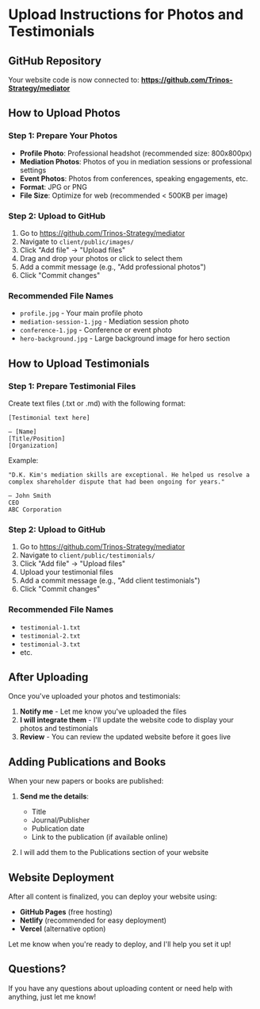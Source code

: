 # Upload Instructions for Photos and Testimonials

## GitHub Repository
Your website code is now connected to: **https://github.com/Trinos-Strategy/mediator**

## How to Upload Photos

### Step 1: Prepare Your Photos
- **Profile Photo**: Professional headshot (recommended size: 800x800px)
- **Mediation Photos**: Photos of you in mediation sessions or professional settings
- **Event Photos**: Photos from conferences, speaking engagements, etc.
- **Format**: JPG or PNG
- **File Size**: Optimize for web (recommended < 500KB per image)

### Step 2: Upload to GitHub
1. Go to https://github.com/Trinos-Strategy/mediator
2. Navigate to `client/public/images/`
3. Click "Add file" → "Upload files"
4. Drag and drop your photos or click to select them
5. Add a commit message (e.g., "Add professional photos")
6. Click "Commit changes"

### Recommended File Names
- `profile.jpg` - Your main profile photo
- `mediation-session-1.jpg` - Mediation session photo
- `conference-1.jpg` - Conference or event photo
- `hero-background.jpg` - Large background image for hero section

## How to Upload Testimonials

### Step 1: Prepare Testimonial Files
Create text files (.txt or .md) with the following format:

```
[Testimonial text here]

— [Name]
[Title/Position]
[Organization]
```

Example:
```
"D.K. Kim's mediation skills are exceptional. He helped us resolve a complex shareholder dispute that had been ongoing for years."

— John Smith
CEO
ABC Corporation
```

### Step 2: Upload to GitHub
1. Go to https://github.com/Trinos-Strategy/mediator
2. Navigate to `client/public/testimonials/`
3. Click "Add file" → "Upload files"
4. Upload your testimonial files
5. Add a commit message (e.g., "Add client testimonials")
6. Click "Commit changes"

### Recommended File Names
- `testimonial-1.txt`
- `testimonial-2.txt`
- `testimonial-3.txt`
- etc.

## After Uploading

Once you've uploaded your photos and testimonials:

1. **Notify me** - Let me know you've uploaded the files
2. **I will integrate them** - I'll update the website code to display your photos and testimonials
3. **Review** - You can review the updated website before it goes live

## Adding Publications and Books

When your new papers or books are published:

1. **Send me the details**:
   - Title
   - Journal/Publisher
   - Publication date
   - Link to the publication (if available online)

2. I will add them to the Publications section of your website

## Website Deployment

After all content is finalized, you can deploy your website using:
- **GitHub Pages** (free hosting)
- **Netlify** (recommended for easy deployment)
- **Vercel** (alternative option)

Let me know when you're ready to deploy, and I'll help you set it up!

## Questions?

If you have any questions about uploading content or need help with anything, just let me know!


